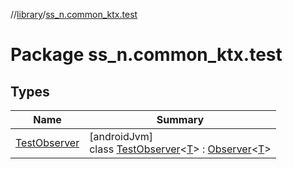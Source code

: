 //[library](../../index.md)/[ss_n.common_ktx.test](index.md)

# Package ss_n.common_ktx.test

## Types

| Name | Summary |
|---|---|
| [TestObserver](-test-observer/index.md) | [androidJvm]<br>class [TestObserver](-test-observer/index.md)&lt;[T](-test-observer/index.md)&gt; : [Observer](https://developer.android.com/reference/kotlin/androidx/lifecycle/Observer.html)&lt;[T](-test-observer/index.md)&gt; |
